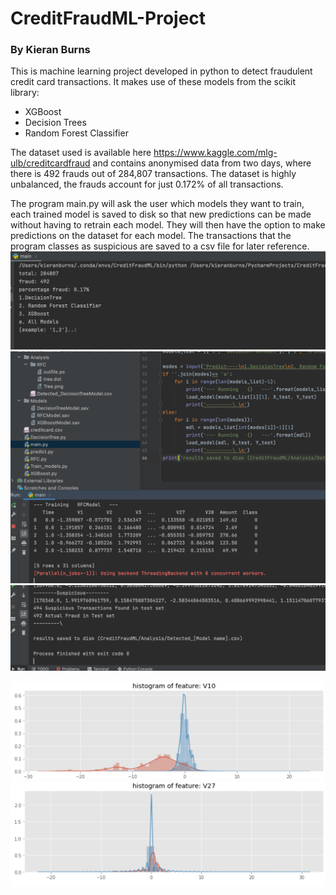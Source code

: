 # CreditFraudML-Project
### By Kieran Burns

This is machine learning project developed in python to detect fraudulent credit card transactions.
It makes use of these models from the scikit library:
* XGBoost
* Decision Trees
* Random Forest Classifier

The dataset used is available here https://www.kaggle.com/mlg-ulb/creditcardfraud and contains anonymised data from two days, where there is 492 frauds out of 284,807 transactions. The dataset is highly unbalanced, the frauds account for just 0.172% of all transactions.

The program main.py will ask the user which models they want to train, each trained model is saved to disk so that new predictions can be made without having to retrain each model. They will then have the option to make predictions on the dataset for each model. The transactions that the program classes as suspicious are saved to a csv file for later reference.
!['train1'](Assets/o1.png)
!['p1'](Assets/p1.png)
!['r1'](Assets/r1.png)



!['V10'](Assets/V10.png)
!['V27'](Assets/V27.png)
